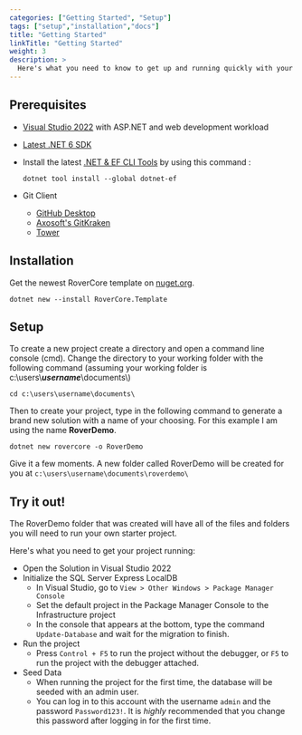 ```yaml
---
categories: ["Getting Started", "Setup"]
tags: ["setup","installation","docs"] 
title: "Getting Started"
linkTitle: "Getting Started"
weight: 3
description: >
  Here's what you need to know to get up and running quickly with your own project.
---
```


## Prerequisites
- [Visual Studio 2022](https://visualstudio.microsoft.com/vs/) with ASP.NET and web development workload
- [Latest .NET 6 SDK](https://dotnet.microsoft.com/en-us/download/dotnet/6.0)
-   Install the latest [.NET & EF CLI Tools](https://docs.microsoft.com/en-us/ef/core/cli/dotnet) by using this command :

    ```.NET Core CLI
    dotnet tool install --global dotnet-ef
    ```
- Git Client 
  - [GitHub Desktop](https://desktop.github.com/)
  - [Axosoft's GitKraken](https://www.gitkraken.com/)
  - [Tower](https://www.git-tower.com/)

## Installation

Get the newest RoverCore template on [nuget.org](https://www.nuget.org/packages/RoverCore.Template/).

```
dotnet new --install RoverCore.Template
```

## Setup

To create a new project create a directory and open a command line console (cmd).  Change the directory to your working folder with the following command (assuming your working folder is c:\users\\**_username_**\\documents\\)

```
cd c:\users\username\documents\
```

Then to create your project, type in the following command to generate a brand new solution with a name of your choosing.  For this example I am using the name **RoverDemo**.

```
dotnet new rovercore -o RoverDemo
```

Give it a few moments. A new folder called RoverDemo will be created for you at `c:\users\username\documents\roverdemo\`

## Try it out!

The RoverDemo folder that was created will have all of the files and folders you will need to run your own starter project.

Here's what you need to get your project running:
- Open the Solution in Visual Studio 2022
- Initialize the SQL Server Express LocalDB
  - In Visual Studio, go to `View > Other Windows > Package Manager Console`
  - Set the default project in the Package Manager Console to the Infrastructure project
  - In the console that appears at the bottom, type the command `Update-Database` and wait for the migration to finish.
- Run the project
  - Press `Control + F5` to run the project without the debugger, or `F5` to run the project with the debugger attached.
- Seed Data
  - When running the project for the first time, the database will be seeded with an admin user.
  - You can log in to this account with the username `admin` and the password `Password123!`. It is _highly_ recommended that you change this password after logging in for the first time.


